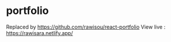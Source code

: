 # portfolio
Replaced by https://github.com/rawisou/react-portfolio
View live : https://rawisara.netlify.app/
